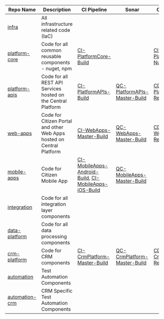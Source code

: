 
|Repo Name|Description  |CI Pipeline | Sonar| CD Pipeline|
|--|--|--|--|--|
|[infra](https://dev.azure.com/tasmucp/TASMU%20Central%20Platform/_git/infra)  | All infrastructure related code (IaC) |  ||
|[platform-core](https://dev.azure.com/tasmucp/TASMU%20Central%20Platform/_git/platform-core)| Code for all common reusable components - nuget, npm|[CI-PlatformCore-Build](https://dev.azure.com/TASMUCP/TASMU%20Central%20Platform/_build?definitionId=119)||[CI-PlatformCore-Nuget](https://dev.azure.com/TASMUCP/TASMU%20Central%20Platform/_build?definitionId=120)|
|[platform-apis](https://dev.azure.com/tasmucp/TASMU%20Central%20Platform/_git/platform-apis)|Code for all REST API Services hosted on the Central Platform|[CI-PlatformAPIs-Build](https://dev.azure.com/TASMUCP/TASMU%20Central%20Platform/_build?definitionId=9)|[QC-PlatformAPIs-Master-Build](https://dev.azure.com/TASMUCP/TASMU%20Central%20Platform/_build?definitionId=13)|[CD-PlatformAPIs-Release](https://dev.azure.com/TASMUCP/TASMU%20Central%20Platform/_build?definitionId=141)|
|[web-apps](https://dev.azure.com/tasmucp/TASMU%20Central%20Platform/_git/web-apps)| Code for Citizen Portal and other Web Apps hosted on Central Platform |[CI-WebApps-Master-Build](https://dev.azure.com/TASMUCP/TASMU%20Central%20Platform/_build?definitionId=37)|[QC-WebApps-Master-Build](https://dev.azure.com/TASMUCP/TASMU%20Central%20Platform/_build?definitionId=44)|[CD-WebApps-Release](https://dev.azure.com/TASMUCP/TASMU%20Central%20Platform/_build?definitionId=130)|
|[mobile-apps](https://dev.azure.com/tasmucp/TASMU%20Central%20Platform/_git/mobile-apps)|Code for Citizen Mobile App  |[CI-MobileApps-Android-Build](https://dev.azure.com/TASMUCP/TASMU%20Central%20Platform/_build?definitionId=36), [CI-MobileApps-iOS-Build](https://dev.azure.com/TASMUCP/TASMU%20Central%20Platform/_build?definitionId=108)|[QC-MobileApps-Master-Build](https://dev.azure.com/TASMUCP/TASMU%20Central%20Platform/_build?definitionId=113)|
|[integration](https://dev.azure.com/tasmucp/TASMU%20Central%20Platform/_git/integration)  |Code for all integration layer components |  |
|[data-platform](https://dev.azure.com/tasmucp/TASMU%20Central%20Platform/_git/data-platform)|Code for all data processing components||
|[crm-platform](https://dev.azure.com/tasmucp/TASMU%20Central%20Platform/_git/crm-platform)|Code for CRM components|[CI-CrmPlatform-Master-Build](https://dev.azure.com/TASMUCP/TASMU%20Central%20Platform/_build?definitionId=107)|[QC-CrmPlatform-Master-Build](https://dev.azure.com/TASMUCP/TASMU%20Central%20Platform/_build?definitionId=129)|[CD-CrmPlatform-Release](https://dev.azure.com/TASMUCP/TASMU%20Central%20Platform/_build?definitionId=111)|
|[automation](https://dev.azure.com/TASMUCP/TASMU%20Central%20Platform/_git/automation)|Test Automation Components||
|[automation-crm](https://dev.azure.com/TASMUCP/TASMU%20Central%20Platform/_git/automation-crm)|CRM Specific Test Automation Components||
